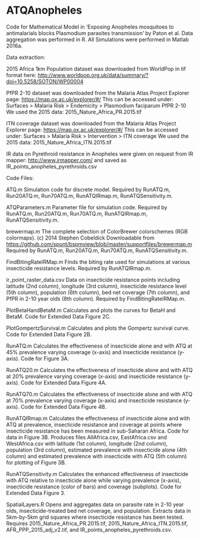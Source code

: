 # ATQAnopheles
Code for Mathematical Model in ‘Exposing Anopheles mosquitoes to antimalarials blocks Plasmodium parasites transmission’ by Paton et al. Data aggregation was performed in R. All Simulations were performed in Matlab 2016a.


Data extraction:


2015 Africa 1km Population dataset was downloaded from WorldPop in tif format here: http://www.worldpop.org.uk/data/summary/?doi=10.5258/SOTON/WP00004

PfPR 2-10 dataset was downloaded from the Malaria Atlas Project Explorer page: 
https://map.ox.ac.uk/explorer/#/
This can be accessed under: Surfaces > Malaria Risk > Endemicity > Plasmodium faciparum PfPR 2-10
We used the 2015 data: 2015_Nature_Africa_PR.2015.tif

ITN coverage dataset was downloaded from the Malaria Atlas Project Explorer page: 
https://map.ox.ac.uk/explorer/#/
This can be accessed under: Surfaces > Malaria Risk > Intervention > ITN coverage
We used the 2015 data: 2015_Nature_Africa_ITN.2015.tif

IR data on Pyrethroid resistance in Anopheles were given on request from IR mapper: http://www.irmapper.com/ and saved as IR_points_anopheles_pyrethroids.csv 


Code Files:


ATQ.m
Simulation code for discrete model. Required by RunATQ.m, Run20ATQ.m, Run70ATQ.m, RunATQIRmap.m, RunATQSensitivity.m.


ATQParameters.m
Parameter file for simulation code. Required by RunATQ.m, Run20ATQ.m, Run70ATQ.m, RunATQIRmap.m, RunATQSensitivity.m.


brewermap.m
The complete selection of ColorBrewer colorschemes (RGB colormaps). (c) 2014 Stephen Cobeldick Downloadable from https://github.com/spunt/bspmview/blob/master/supportfiles/brewermap.m Required by RunATQ.m, Run20ATQ.m, Run70ATQ.m, RunATQSensitivity.m.


FindBitingRateIRMap.m
Finds the biting rate used for simulations at various insecticide resistance levels. Required by RunATQIRmap.m. 


ir_point_raster_data.csv
Data on insecticide resistance points including latitude (2nd column), longitude (3rd column), insecticide resistance level (5th column), population (6th column), bed net coverage (7th column), and PfPR in 2-10 year olds (8th column). Required by FindBitingRateIRMap.m.


PlotBetaHandBetaM.m
Calculates and plots the curves for BetaH and BetaM. Code for Extended Data Figure 2C.


PlotGompertzSurvival.m
Calculates and plots the Gompertz survival curve. Code for Extended Data Figure 2B.


RunATQ.m
Calculates the effectiveness of insecticide alone and with ATQ at 45% prevalence varying coverage (x-axis) and insecticide resistance (y-axis). Code for Figure 3A.


RunATQ20.m
Calculates the effectiveness of insecticide alone and with ATQ at 20% prevalence varying coverage (x-axis) and insecticide resistance (y-axis). Code for Extended Data Figure 4A.


RunATQ70.m
Calculates the effectiveness of insecticide alone and with ATQ at 70% prevalence varying coverage (x-axis) and insecticide resistance (y-axis). Code for Extended Data Figure 4B.


RunATQIRmap.m
Calculates the effectiveness of insecticide alone and with ATQ at prevalence, insecticide resistance and coverage at points where insecticide resistance has been measured in sub-Saharan Africa. Code for data in Figure 3B. Produces files AllAfrica.csv, EastAfrica.csv and WestAfrica.csv with latitude (1st column), longitude (2nd column), population (3rd column), estimated prevalence with insecticide alone (4th column) and estimated prevalence with insecticide with ATQ (5th column) for plotting of Figure 3B.


RunATQSensitivity.m
Calculates the enhanced effectiveness of insecticide with ATQ relative to insecticide alone while varying prevalence (x-axis), insecticide resistance (color of bars) and coverage (subplots). Code for Extended Data Figure 3.


SpatialLayers.R
Opens and aggregates data on parasite rate in 2-10 year olds, insecticide-treated bed net coverage, and population. Extracts data in 5km-by-5km grid squares where insecticide resistance has been tested. Requires 2015_Nature_Africa_PR.2015.tif, 2015_Nature_Africa_ITN.2015.tif, AFR_PPP_2015_adj_v2.tif, and IR_points_anopheles_pyrethroids.csv.
